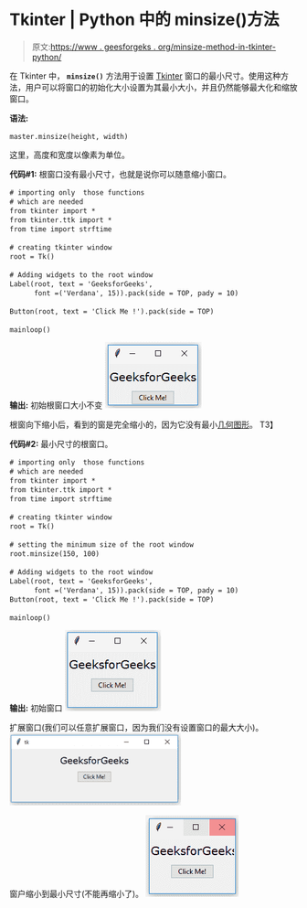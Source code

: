 # Tkinter | Python 中的 minsize()方法

> 原文:[https://www . geesforgeks . org/minsize-method-in-tkinter-python/](https://www.geeksforgeeks.org/minsize-method-in-tkinter-python/)

在 Tkinter 中， **`minsize()`** 方法用于设置 [Tkinter](https://www.geeksforgeeks.org/python-gui-tkinter/) 窗口的最小尺寸。使用这种方法，用户可以将窗口的初始化大小设置为其最小大小，并且仍然能够最大化和缩放窗口。

**语法:**

```
master.minsize(height, width)
```

这里，高度和宽度以像素为单位。

**代码#1:** 根窗口没有最小尺寸，也就是说你可以随意缩小窗口。

```
# importing only  those functions
# which are needed
from tkinter import * 
from tkinter.ttk import *
from time import strftime

# creating tkinter window
root = Tk()

# Adding widgets to the root window
Label(root, text = 'GeeksforGeeks', 
      font =('Verdana', 15)).pack(side = TOP, pady = 10)

Button(root, text = 'Click Me !').pack(side = TOP)

mainloop()
```

**输出:**
初始根窗口大小不变
![Initial root window without alteration in size](img/f192a93991a08764190c5d47aac9f5b8.png)

根窗向下缩小后，看到的窗是完全缩小的，因为它没有最小[几何图形](https://www.geeksforgeeks.org/python-geometry-method-in-tkinter/)。
T3】

**代码#2:** 最小尺寸的根窗口。

```
# importing only  those functions
# which are needed
from tkinter import * 
from tkinter.ttk import * 
from time import strftime

# creating tkinter window
root = Tk()

# setting the minimum size of the root window
root.minsize(150, 100)

# Adding widgets to the root window
Label(root, text = 'GeeksforGeeks', 
      font =('Verdana', 15)).pack(side = TOP, pady = 10)
Button(root, text = 'Click Me !').pack(side = TOP)

mainloop()
```

**输出:**
初始窗口
![Initial window](img/899b192cef971b4e3552be854e2ef388.png)

扩展窗口(我们可以任意扩展窗口，因为我们没有设置窗口的最大大小)。
![Expanded window](img/ec6d989f2eee9fe74e47cafc33dd4a20.png)

窗户缩小到最小尺寸(不能再缩小了)。
![Window shrunken to it’s minimum size](img/1db19ac3a31c0b7cc9c3d5a33d0c2f3f.png)